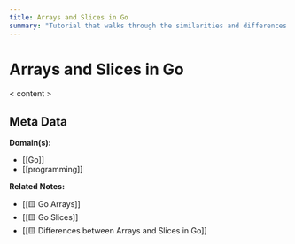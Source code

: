 ```yaml
---
title: Arrays and Slices in Go
summary: "Tutorial that walks through the similarities and differences between Arrays and Slices in Go"
---
```


# Arrays and Slices in Go

< content >


## Meta Data

**Domain(s):**
- [[Go]]
- [[programming]]

**Related Notes:**
- [[🟨 Go Arrays]]
- [[🟨 Go Slices]]
- [[🟨 Differences between Arrays and Slices in Go]]
